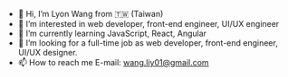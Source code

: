 - 👋 Hi, I’m Lyon Wang from  :taiwan: (Taiwan)
- 👀 I’m interested in web developer, front-end engineer, UI/UX engineer
- 🌱 I’m currently learning JavaScript, React, Angular
- 💞️ I’m looking for a full-time job as web developer, front-end engineer, UI/UX designer.
- 📫 How to reach me 
E-mail: wang.liy01@gmail.com

<!---
LyonWang25/LyonWang25 is a ✨ special ✨ repository because its `README.md` (this file) appears on your GitHub profile.
You can click the Preview link to take a look at your changes.
--->
